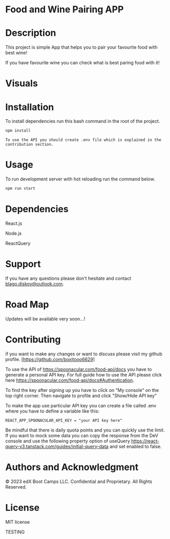 # Food and Wine Pairing APP


# Description

This project is simple App that helps you to pair your favourite food with best wine! 

If you have favourite wine you can check what is best paring food with it! 

# Visuals


# Installation
To install dependencies run this bash command in the root of the project.

```bash 
npm install
```

```
To use the API you should create .env file which is explained in the contribution section.

```

# Usage 
To run development server with hot reloading run the command below.

```bash 
npm run start
```


# Dependencies

React.js

Node.js

ReactQuery



# Support

If you have any questions please don't hesitate and contact blago.diskov@outlook.com.

# Road Map

Updates will be available very soon...!

# Contributing

if you want to make any changes or want to discuss please visit my github profile. [https://github.com/boxitooo6629]

To use the API of https://spoonacular.com/food-api/docs you have to generate a personal API key. For full guide how to use the API please click here https://spoonacular.com/food-api/docs#Authentication.

To find the key after signing up you have to click on "My console" on the top right corner. Then navigate to profile and click "Show/Hide API key"

To make the app use particular API key you can create a file called .env where you have to define a variable like this: 

```
REACT_APP_SPOONACULAR_API_KEY = "your API key here"

```

Be mindful that there is daily quota points and you can quickly use the limit. If you want to mock some data you can copy the response from the DeV console and use the following property option of useQuery https://react-query-v3.tanstack.com/guides/initial-query-data and set enabled to false. 

# Authors and Acknowledgment

© 2023 edX Boot Camps LLC. Confidential and Proprietary. All Rights Reserved.

# License

MIT license

TESTING
